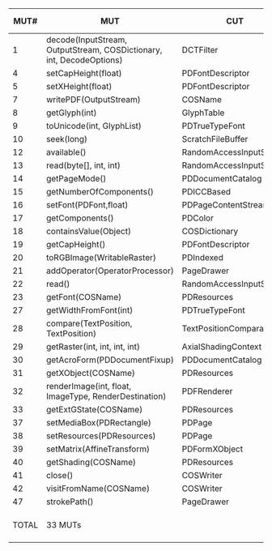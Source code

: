 | MUT\# | MUT | CUT | valid mutants | killed baseline | killed oo | killed po | killed co | killed all |
|---|---|---|---|---|---|---|---|---|
| 1 | decode(InputStream, OutputStream, COSDictionary, int, DecodeOptions) | DCTFilter | 12 | 0 | - | 1 | 1 | 1 |
| 4 | setCapHeight(float) | PDFontDescriptor | 1 | 0 | - | 1 | 1 | 1 |
| 5 | setXHeight(float) | PDFontDescriptor | 1 | 0 | - | 1 | 1 | 1 |
| 7 | writePDF(OutputStream) | COSName | 29 | 0 | - | 8 | 8 | 8 |
| 8 | getGlyph(int) | GlyphTable | 24 | 0 | - | 8 | 7 | 8 |
| 9 | toUnicode(int, GlyphList) | PDTrueTypeFont | 17 | 0 | 7 | 5 | 5 | 7 |
| 10 | seek(long) | ScratchFileBuffer | 14 | 0 | - | 3 | 3 | 3 |
| 12 | available() | RandomAccessInputStream | 4 | 0 | 4 | 2 | 2 | 4 |
| 13 | read(byte[], int, int) | RandomAccessInputStream | 6 | 0 | 2 | 2 | 2 | 2 |
| 14 | getPageMode() | PDDocumentCatalog | 6 | 0 | - | 1 | 1 | 1 |
| 15 | getNumberOfComponents() | PDICCBased | 6 | 0 | 3 | 4 | 4 | 4 |
| 16 | setFont(PDFont,float) | PDPageContentStream | 2 | 0 | - | 1 | 1 | 1 |
| 17 | getComponents() | PDColor | 5 | 0 | - | 1 | 1 | 1 |
| 18 | containsValue(Object) | COSDictionary | 4 | 0 | 1 | 3 | 2 | 3 |
| 19 | getCapHeight() | PDFontDescriptor | 3 | 0 | 3 | 3 | 3 | 3 |
| 20 | toRGBImage(WritableRaster) | PDIndexed | 4 | 0 | - | 1 | 1 | 1 |
| 21 | addOperator(OperatorProcessor) | PageDrawer | 1 | 0 | - | 1 | 1 | 1 |
| 22 | read() | RandomAccessInputStream | 6 | 0 | 2 | 2 | 2 | 2 |
| 23 | getFont(COSName) | PDResources | 26 | 0 | - | 6 | 6 | 6 |
| 27 | getWidthFromFont(int) | PDTrueTypeFont | 5 | 0 | 5 | 2 | 2 | 5 |
| 28 | compare(TextPosition, TextPosition) | TextPositionComparator | 17 | 0 | 3 | 3 | - | 3 |
| 29 | getRaster(int, int, int, int) | AxialShadingContext | 28 | 0 | - | 3 | 3 | 3 |
| 30 | getAcroForm(PDDocumentFixup) | PDDocumentCatalog | 14 | 0 | - | 4 | 4 | 4 |
| 31 | getXObject(COSName) | PDResources | 19 | 0 | - | 7 | 6 | 7 |
| 32 | renderImage(int, float, ImageType, RenderDestination) | PDFRenderer | 17 | 0 | - | 1 | 3 | 3 |
| 33 | getExtGState(COSName) | PDResources | 17 | 0 | - | 7 | 6 | 7 |
| 37 | setMediaBox(PDRectangle) | PDPage | 4 | 0 | - | 3 | 3 | 3 |
| 38 | setResources(PDResources) | PDPage | 4 | 0 | - | 3 | 3 | 3 |
| 39 | setMatrix(AffineTransform) | PDFormXObject | 2 | 0 | - | 1 | 1 | 1 |
| 40 | getShading(COSName) | PDResources | 16 | 0 | - | 6 | 6 | 6 |
| 41 | close() | COSWriter | 5 | 0 | - | 2 | - | 2 |
| 42 | visitFromName(COSName) | COSWriter | 2 | 0 | - | 1 | 1 | 1 |
| 47 | strokePath() | PageDrawer | 1 | 0 | - | 1 | 1 | 1 |
| TOTAL | 33 MUTs |  | 322 | 0 / 322 | 30 / 68 (44%) | 98 / 322 (30.4%) | 91 / 322 (28.3%) | 107 / 322 (33.2%) |
